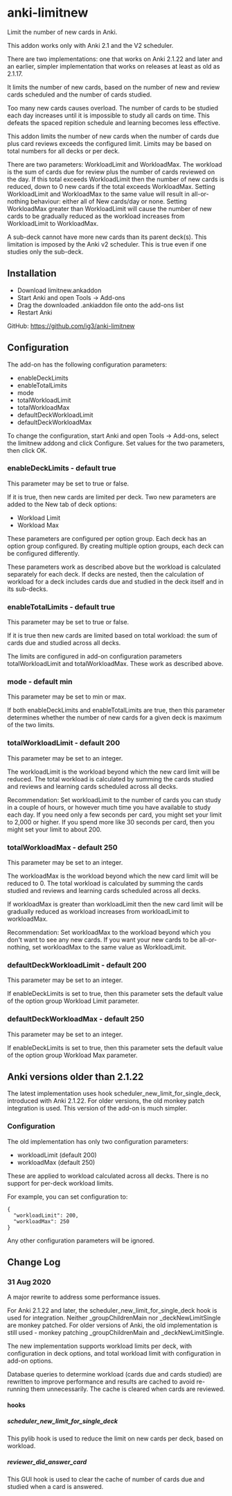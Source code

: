 # anki-limitnew
Limit the number of new cards in Anki.

This addon works only with Anki 2.1 and the V2 scheduler.

There are two implementations: one that works on Anki 2.1.22 and later and
an earlier, simpler implementation that works on releases at least as old
as 2.1.17.

It limits the number of new cards, based on the number of new and review
cards scheduled and the number of cards studied.

Too many new cards causes overload. The number of cards to be studied each
day increases until it is impossible to study all cards on time. This
defeats the spaced repition schedule and learning becomes less effective.

This addon limits the number of new cards when the number of cards due plus
card reviews exceeds the configured limit. Limits may be based on total
numbers for all decks or per deck.

There are two parameters: WorkloadLimit and WorkloadMax. The workload is
the sum of cards due for review plus the number of cards reviewed on the
day. If this total exceeds WorkloadLimit then the number of new cards is
reduced, down to 0 new cards if the total exceeds WorkloadMax. Setting
WorkloadLimit and WorkloadMax to the same value will result in
all-or-nothing behaviour: either all of New cards/day or none. Setting
WorkloadMax greater than WorkloadLimit will cause the number of new cards
to be gradually reduced as the workload increases from WorkloadLimit to
WorkloadMax.

A sub-deck cannot have more new cards than its parent deck(s).
This limitation is imposed by the Anki v2 scheduler. This is true even if
one studies only the sub-deck. 

## Installation

* Download limitnew.ankaddon
* Start Anki and open Tools -> Add-ons
* Drag the downloaded .ankiaddon file onto the add-ons list
* Restart Anki

GitHub: https://github.com/ig3/anki-limitnew

## Configuration

The add-on has the following configuration parameters:

   * enableDeckLimits
   * enableTotalLimits
   * mode
   * totalWorkloadLimit
   * totalWorkloadMax
   * defaultDeckWorkloadLimit
   * defaultDeckWorkloadMax

To change the configuration, start Anki and open Tools -> Add-ons, select
the limitnew addong and click Configure. Set values for the two parameters,
then click OK.

### enableDeckLimits - default true

This parameter may be set to true or false.

If it is true, then new cards are limited per deck.
Two new parameters are added to the New tab of deck options:

   * Workload Limit
   * Workload Max

These parameters are configured per option group. Each deck has an option
group configured. By creating multiple option groups, each deck can be
configured differently.

These parameters work as described above but the workload is calculated
separately for each deck. If decks are nested, then the calculation of
workload for a deck includes cards due and studied in the deck itself and
in its sub-decks.


### enableTotalLimits - default true

This parameter may be set to true or false.

If it is true then new cards are limited based on total workload: the sum
of cards due and studied across all decks.

The limits are configured in add-on configuration parameters
totalWorkloadLimit and totalWorkloadMax. These work as described above.

### mode - default min

This parameter may be set to min or max.

If both enableDeckLimits and enableTotalLimits are true, then this
parameter determines whether the number of new cards for a given deck is
maximum of the two limits.

### totalWorkloadLimit - default 200

This parameter may be set to an integer.

The workloadLimit is the workload beyond which the new card limit will
be reduced. The total workload is calculated by summing the cards studied
and reviews and learning cards scheduled across all decks.

Recommendation: Set workloadLimit to the number of cards you can study
in a couple of hours, or however much time you have available to study each
day. If you need only a few seconds per card, you might set your limit to
2,000 or higher. If you spend more like 30 seconds per card, then you might
set your limit to about 200.


### totalWorkloadMax - default 250

This parameter may be set to an integer.

The workloadMax is the workload beyond which the new card limit will be
reduced to 0. The total workload is calculated by summing the cards studied
and reviews and learning cards scheduled across all decks.

If workloadMax is greater than workloadLimit then the new
card limit will be gradually reduced as workload increases from
workloadLimit to workloadMax.

Recommendation: Set workloadMax to the workload beyond which you don't want
to see any new cards. If you want your new cards to be all-or-nothing, set
workloadMax to the same value as WorkloadLimit.

### defaultDeckWorkloadLimit - default 200

This parameter may be set to an integer.

If enableDeckLimits is set to true, then this parameter sets the default
value of the option group Workload Limit parameter.

### defaultDeckWorkloadMax - default 250

This parameter may be set to an integer.

If enableDeckLimits is set to true, then this parameter sets the default
value of the option group Workload Max parameter.

## Anki versions older than 2.1.22

The latest implementation uses hook scheduler_new_limit_for_single_deck,
introduced with Anki 2.1.22. For older versions, the old monkey patch
integration is used. This version of the add-on is much simpler.

### Configuration

The old implementation has only two configuration parameters:

   * workloadLimit (default 200)
   * workloadMax (default 250)

These are applied to workload calculated across all decks. There is no
support for per-deck workload limits.

For example, you can set configuration to:

```
{
  "workloadLimit": 200,
  "workloadMax": 250
}
```

Any other configuration parameters will be ignored.


## Change Log

### 31 Aug 2020

A major rewrite to address some performance issues.

For Anki 2.1.22 and later, the scheduler_new_limit_for_single_deck hook is
used for integration.  Neither _groupChildrenMain nor _deckNewLimitSingle
are monkey patched. For older versions of Anki, the old implementation is
still used - monkey patching _groupChildrenMain and _deckNewLimitSingle.

The new implementation supports workload limits per deck, with
configuration in deck options, and total workload limit with configuration
in add-on options.

Database queries to determine workload (cards due and cards studied) are
rewritten to improve performance and results are cached to avoid re-running
them unnecessarily. The cache is cleared when cards are reviewed.

#### hooks

##### scheduler_new_limit_for_single_deck

This pylib hook is used to reduce the limit on new cards per deck, based on
workload.

##### reviewer_did_answer_card

This GUI hook is used to clear the cache of number of cards due and studied
when a card is answered. 

